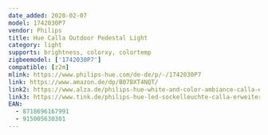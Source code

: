 ```yaml
---
date_added: 2020-02-07
model: 1742030P7
vendor: Philips
title: Hue Calla Outdoor Pedestal Light
category: light
supports: brightness, colorxy, colortemp
zigbeemodel: ['1742030P7']
compatible: [z2m]
mlink: https://www.philips-hue.com/de-de/p/-/1742030P7
link: https://www.amazon.de/dp/B07BXT4NQT/
link2: https://www.alza.de/philips-hue-white-and-color-ambiance-calla-extention-1742030p7-d5310831.htm
link3: https://www.tink.de/philips-hue-led-sockelleuchte-calla-erweiterung
EAN:
  - 8718696167991
  - 915005630301
---
```


